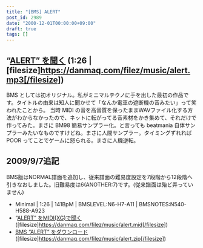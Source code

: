```yaml
---
title: "[BMS] ALERT"
post_id: 2989
date: "2000-12-01T00:00:00+09:00"
draft: true
tags: []
---
```



## “[ALERT” を聞く](https://danmaq.com/filez/music/alert.mp3) (1:26 | [filesize]https://danmaq.com/filez/music/alert.mp3[/filesize])

BMS としては初オリジナル。私がミニマルテクノに手を出した最初の作品です。タイトルの由来は知人に聞かせて「なんか電車の遮断機の音みたい」って笑われたことから。  当時 MIDI の音を高音質を保ったままWAVファイル化する方法がわからなかったので、ネットに転がってる音素材をかき集めて、それだけで作ってみた。まさに BM98 簡易サンプラー化。と言っても beatmania 自体サンプラーみたいなものですけどね。まさに人間サンプラー。タイミングずれれば POOR ってことでゲームに怒られる。まさに人機逆転。

## 2009/9/7追記
BMS版はNORMAL譜面を追加し、従来譜面の難易度設定を7段階から12段階へ引きなおしました。旧難易度は6(ANOTHER:7)です。(従来譜面は殆ど弄っていません)

  * Minimal | 1:26 | 141BpM | BMSLEVEL:N6-H7-A11 | BMSNOTES:N540-H588-A923
  * “[ALERT” をMIDI(XG)で聞く](https://danmaq.com/filez/music/alert.mid) ([filesize]https://danmaq.com/filez/music/alert.mid[/filesize])
  * [BMS “ALERT” をダウンロード](https://danmaq.com/filez/music/alert.zip) ([filesize]https://danmaq.com/filez/music/alert.zip[/filesize])
